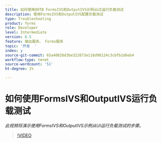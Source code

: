 ```yaml
---
title: 如何使用OOTB FormsIVS和OutputIVS示例从UI运行负载测试
description: 使用FormsIVS和OutputIVS配置负载测试
type: Troubleshooting
product: forms
role: Developer
level: Intermediate
version: 6.5
feature: 输出服务、 Forms服务
topic: '开发  '
index: y
source-git-commit: 65a40826d3be322673e116d98124c3cbfb1d6eb4
workflow-type: tm+mt
source-wordcount: '51'
ht-degree: 1%

---
```



# 如何使用FormsIVS和OutputIVS运行负载测试

*此视频将演示使用FormsIVS和OutputIVS示例从UI运行负载测试的步骤。*

>[!VIDEO](https://video.tv.adobe.com/v/335507?quality=9&learn=on)
